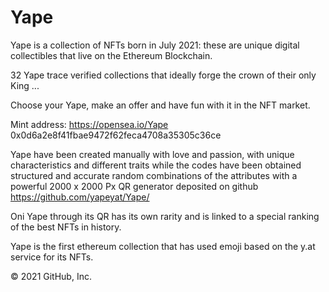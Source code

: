 # Yape

Yape is a collection of NFTs born in July 2021: these are unique digital collectibles that live on the Ethereum Blockchain.

32 Yape trace verified collections that ideally forge the crown of their only King ...

Choose your Yape, make an offer and have fun with it in the NFT market.

Mint address: https://opensea.io/Yape 0x0d6a2e8f41fbae9472f62feca4708a35305c36ce

Yape have been created manually with love and passion, with unique characteristics and different traits while the codes have been obtained structured and accurate random combinations of the attributes with a powerful 2000 x 2000 Px QR generator deposited on github https://github.com/yapeyat/Yape/

Oni Yape through its QR has its own rarity and is linked to a special ranking of the best NFTs in history.

Yape is the first ethereum collection that has used emoji based on the y.at service for its NFTs.

© 2021 GitHub, Inc.
